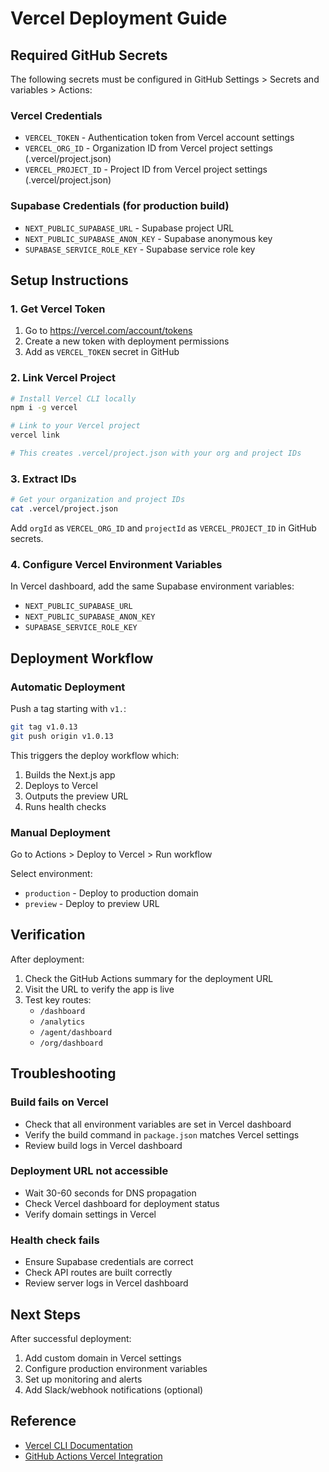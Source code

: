# Vercel Deployment Guide

## Required GitHub Secrets

The following secrets must be configured in GitHub Settings > Secrets and variables > Actions:

### Vercel Credentials
- `VERCEL_TOKEN` - Authentication token from Vercel account settings
- `VERCEL_ORG_ID` - Organization ID from Vercel project settings (.vercel/project.json)
- `VERCEL_PROJECT_ID` - Project ID from Vercel project settings (.vercel/project.json)

### Supabase Credentials (for production build)
- `NEXT_PUBLIC_SUPABASE_URL` - Supabase project URL
- `NEXT_PUBLIC_SUPABASE_ANON_KEY` - Supabase anonymous key
- `SUPABASE_SERVICE_ROLE_KEY` - Supabase service role key

## Setup Instructions

### 1. Get Vercel Token
1. Go to https://vercel.com/account/tokens
2. Create a new token with deployment permissions
3. Add as `VERCEL_TOKEN` secret in GitHub

### 2. Link Vercel Project
```bash
# Install Vercel CLI locally
npm i -g vercel

# Link to your Vercel project
vercel link

# This creates .vercel/project.json with your org and project IDs
```

### 3. Extract IDs
```bash
# Get your organization and project IDs
cat .vercel/project.json
```

Add `orgId` as `VERCEL_ORG_ID` and `projectId` as `VERCEL_PROJECT_ID` in GitHub secrets.

### 4. Configure Vercel Environment Variables
In Vercel dashboard, add the same Supabase environment variables:
- `NEXT_PUBLIC_SUPABASE_URL`
- `NEXT_PUBLIC_SUPABASE_ANON_KEY`
- `SUPABASE_SERVICE_ROLE_KEY`

## Deployment Workflow

### Automatic Deployment
Push a tag starting with `v1.`:
```bash
git tag v1.0.13
git push origin v1.0.13
```

This triggers the deploy workflow which:
1. Builds the Next.js app
2. Deploys to Vercel
3. Outputs the preview URL
4. Runs health checks

### Manual Deployment
Go to Actions > Deploy to Vercel > Run workflow

Select environment:
- `production` - Deploy to production domain
- `preview` - Deploy to preview URL

## Verification

After deployment:
1. Check the GitHub Actions summary for the deployment URL
2. Visit the URL to verify the app is live
3. Test key routes:
   - `/dashboard`
   - `/analytics`
   - `/agent/dashboard`
   - `/org/dashboard`

## Troubleshooting

### Build fails on Vercel
- Check that all environment variables are set in Vercel dashboard
- Verify the build command in `package.json` matches Vercel settings
- Review build logs in Vercel dashboard

### Deployment URL not accessible
- Wait 30-60 seconds for DNS propagation
- Check Vercel dashboard for deployment status
- Verify domain settings in Vercel

### Health check fails
- Ensure Supabase credentials are correct
- Check API routes are built correctly
- Review server logs in Vercel dashboard

## Next Steps

After successful deployment:
1. Add custom domain in Vercel settings
2. Configure production environment variables
3. Set up monitoring and alerts
4. Add Slack/webhook notifications (optional)

## Reference
- [Vercel CLI Documentation](https://vercel.com/docs/cli)
- [GitHub Actions Vercel Integration](https://vercel.com/docs/concepts/deployments/github-actions)

